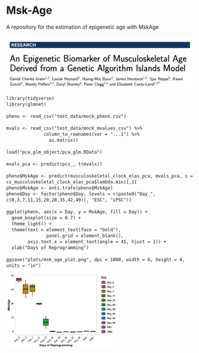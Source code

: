 # Msk-Age
A repository for the estimation of epigenetic age with MskAge

<img src="https://github.com/Daniel-C-Green/Msk-Age/blob/main/plots/MskAge_Publication.png" alt="drawing"/>

```{r}
library(tidyverse)
library(glmnet)

pheno <- read_csv("test_data/mock_pheno.csv")

mvals <- read_csv("test_data/mock_mvalues.csv") %>% 
              column_to_rownames(var = "...1") %>% 
                as.matrix()

load("pca_glm_object/pca_glm.RData")

mvals_pca <- predict(pcs_, t(mvals))

pheno$MskAge <- predict(musculoskeletal_clock_elas_pca, mvals_pca, s = cv_musculoskeletal_clock_elas_pca$lambda.min)[,1]
pheno$MskAge <- anti.trafo(pheno$MskAge)
pheno$Day <- factor(pheno$Day, levels = c(paste0("Day_", c(0,3,7,11,15,20,28,35,42,49)), "ESC", "iPSC"))

ggplot(pheno, aes(x = Day, y = MskAge, fill = Day)) + 
  geom_boxplot(size = 0.7) + 
  theme_light() + 
  theme(text = element_text(face = "bold"), 
               panel.grid = element_blank(),
        axis.text.x = element_text(angle = 45, hjust = 1)) +
  xlab("Days of Reprogramming")

ggsave("plots/msk_age_plot.png", dpi = 1000, width = 6, height = 4, units = "in")

```
<img src="https://github.com/Daniel-C-Green/Msk-Age/blob/main/plots/msk_age_plot.png" alt="drawing" width="300"/>
